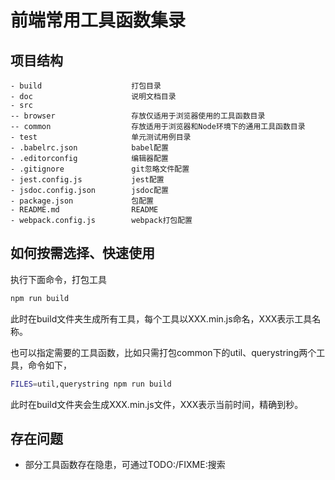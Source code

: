 # 前端常用工具函数集录

## 项目结构

```text
- build                    打包目录             
- doc                      说明文档目录
- src                      
-- browser                 存放仅适用于浏览器使用的工具函数目录
-- common                  存放适用于浏览器和Node环境下的通用工具函数目录
- test                     单元测试用例目录
- .babelrc.json            babel配置
- .editorconfig            编辑器配置
- .gitignore               git忽略文件配置
- jest.config.js           jest配置
- jsdoc.config.json        jsdoc配置
- package.json             包配置
- README.md                README
- webpack.config.js        webpack打包配置
```

## 如何按需选择、快速使用

执行下面命令，打包工具

```bash
npm run build
```

此时在build文件夹生成所有工具，每个工具以XXX.min.js命名，XXX表示工具名称。

也可以指定需要的工具函数，比如只需打包common下的util、querystring两个工具，命令如下，

```bash
FILES=util,querystring npm run build
```

此时在build文件夹会生成XXX.min.js文件，XXX表示当前时间，精确到秒。

## 存在问题
- 部分工具函数存在隐患，可通过TODO:/FIXME:搜索
